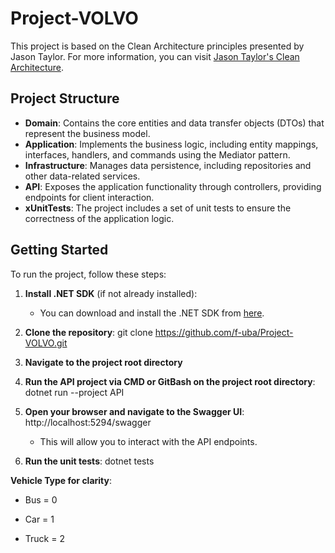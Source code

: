 # Project-VOLVO

This project is based on the Clean Architecture principles presented by Jason Taylor. For more information, you can visit [Jason Taylor's Clean Architecture](https://jasontaylor.dev/clean-architecture-getting-started/).

## Project Structure

- **Domain**: Contains the core entities and data transfer objects (DTOs) that represent the business model.
- **Application**: Implements the business logic, including entity mappings, interfaces, handlers, and commands using the Mediator pattern.
- **Infrastructure**: Manages data persistence, including repositories and other data-related services.
- **API**: Exposes the application functionality through controllers, providing endpoints for client interaction.
- **xUnitTests**: The project includes a set of unit tests to ensure the correctness of the application logic.

## Getting Started

To run the project, follow these steps:

1. **Install .NET SDK** (if not already installed):
    - You can download and install the .NET SDK from [here](https://dotnet.microsoft.com/download).
      
2. **Clone the repository**: git clone https://github.com/f-uba/Project-VOLVO.git
      
3. **Navigate to the project root directory**

4. **Run the API project via CMD or GitBash on the project root directory**: dotnet run --project API

5. **Open your browser and navigate to the Swagger UI**: http://localhost:5294/swagger

   - This will allow you to interact with the API endpoints.

6. **Run the unit tests**: dotnet tests

**Vehicle Type for clarity**:

   - Bus = 0

   - Car = 1

   - Truck = 2
